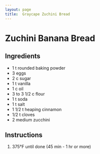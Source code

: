 ```yaml
---
layout: page
title:  Graycape Zuchini Bread
---
```


# Zuchini Banana Bread

## Ingredients
- 1 t rounded baking powder
- 3 eggs
- 2 c sugar
- 1 t vanilla
- 1 c oil
- 3 to 3 1/2 c flour
- 1 t soda
- 1 t salt
- 1 1/2 t heaping cinnamon
- 1/2 t cloves
- 2 medium zucchini

## Instructions 
1. 375°F until done (45 min - 1 hr or more)
